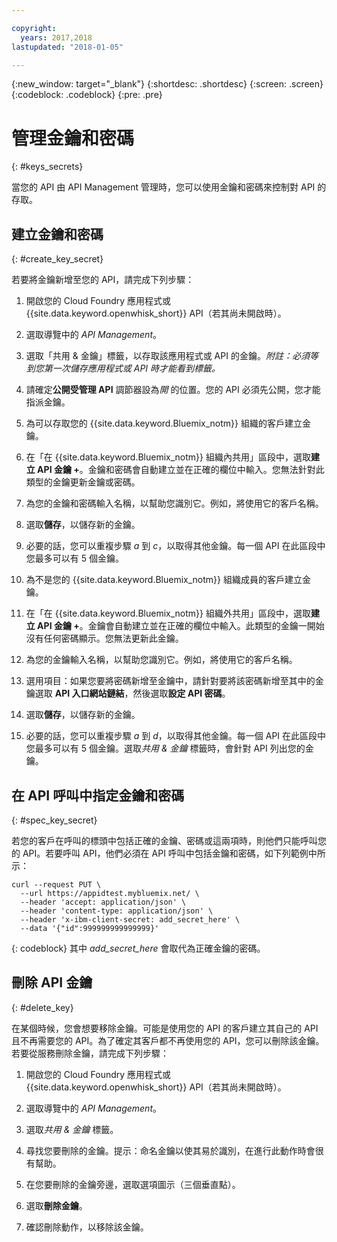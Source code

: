 ```yaml
---

copyright:
  years: 2017,2018
lastupdated: "2018-01-05"

---
```



{:new_window: target="_blank"}
{:shortdesc: .shortdesc}
{:screen: .screen}
{:codeblock: .codeblock}
{:pre: .pre}

# 管理金鑰和密碼
{: #keys_secrets}

當您的 API 由 API Management 管理時，您可以使用金鑰和密碼來控制對 API 的存取。

## 建立金鑰和密碼
{: #create_key_secret}

若要將金鑰新增至您的 API，請完成下列步驟：

1. 開啟您的 Cloud Foundry 應用程式或 {{site.data.keyword.openwhisk_short}} API（若其尚未開啟時）。

2. 選取導覽中的 *API Management*。

3. 選取「共用 & 金鑰」標籤，以存取該應用程式或 API 的金鑰。*附註：必須等到您第一次儲存應用程式或 API 時才能看到標籤。*

4. 請確定**公開受管理 API** 調節器設為*開* 的位置。您的 API 必須先公開，您才能指派金鑰。

5. 為可以存取您的 {{site.data.keyword.Bluemix_notm}} 組織的客戶建立金鑰。
  1. 在「在 {{site.data.keyword.Bluemix_notm}} 組織內共用」區段中，選取**建立 API 金鑰 +**。金鑰和密碼會自動建立並在正確的欄位中輸入。您無法針對此類型的金鑰更新金鑰或密碼。 
  2. 為您的金鑰和密碼輸入名稱，以幫助您識別它。例如，將使用它的客戶名稱。
  3. 選取**儲存**，以儲存新的金鑰。
  4. 必要的話，您可以重複步驟 *a* 到 *c*，以取得其他金鑰。每一個 API 在此區段中您最多可以有 5 個金鑰。

6. 為不是您的 {{site.data.keyword.Bluemix_notm}} 組織成員的客戶建立金鑰。
  1. 在「在 {{site.data.keyword.Bluemix_notm}} 組織外共用」區段中，選取**建立 API 金鑰 +**。金鑰會自動建立並在正確的欄位中輸入。此類型的金鑰一開始沒有任何密碼顯示。您無法更新此金鑰。 
  2. 為您的金鑰輸入名稱，以幫助您識別它。例如，將使用它的客戶名稱。
  3. 選用項目：如果您要將密碼新增至金鑰中，請針對要將該密碼新增至其中的金鑰選取 **API 入口網站鏈結**，然後選取**設定 API 密碼**。
  4. 選取**儲存**，以儲存新的金鑰。
  5. 必要的話，您可以重複步驟 *a* 到 *d*，以取得其他金鑰。每一個 API 在此區段中您最多可以有 5 個金鑰。選取*共用 & 金鑰* 標籤時，會針對 API 列出您的金鑰。

## 在 API 呼叫中指定金鑰和密碼
{: #spec_key_secret}

若您的客戶在呼叫的標頭中包括正確的金鑰、密碼或這兩項時，則他們只能呼叫您的 API。若要呼叫 API，他們必須在 API 呼叫中包括金鑰和密碼，如下列範例中所示：
```
curl --request PUT \
  --url https://appidtest.mybluemix.net/ \
  --header 'accept: application/json' \
  --header 'content-type: application/json' \
  --header 'x-ibm-client-secret: add_secret_here' \
  --data '{"id":999999999999999}'
```
{: codeblock}
其中 *add_secret_here* 會取代為正確金鑰的密碼。 

## 刪除 API 金鑰
{: #delete_key}

在某個時候，您會想要移除金鑰。可能是使用您的 API 的客戶建立其自己的 API 且不再需要您的 API。為了確定其客戶都不再使用您的 API，您可以刪除該金鑰。若要從服務刪除金鑰，請完成下列步驟：

1. 開啟您的 Cloud Foundry 應用程式或 {{site.data.keyword.openwhisk_short}} API（若其尚未開啟時）。

2. 選取導覽中的 *API Management*。

3. 選取*共用 & 金鑰* 標籤。

4. 尋找您要刪除的金鑰。提示：命名金鑰以使其易於識別，在進行此動作時會很有幫助。

5. 在您要刪除的金鑰旁邊，選取選項圖示（三個垂直點）。 

6. 選取**刪除金鑰**。

7. 確認刪除動作，以移除該金鑰。
